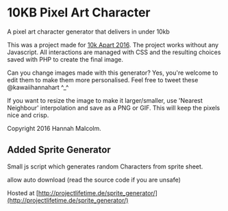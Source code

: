 # 10KB Pixel Art Character
A pixel art character generator that delivers in under 10kb

This was a project made for <a href="https://a-k-apart.com/">10k Apart 2016</a>. The project works without any Javascript. All interactions are managed with CSS and the resulting choices saved with PHP to create the final image. 

Can you change images made with this generator? Yes, you're welcome to edit them to make them more personalised. Feel free to tweet these @kawaiihannahart ^_^ 

If you want to resize the image to make it larger/smaller, use 'Nearest Neighbour' interpolation and save as a PNG or GIF. This will keep the pixels nice and crisp.

Copyright 2016 Hannah Malcolm.

## Added Sprite Generator
Small js script which generates random Characters from sprite sheet.

allow auto download (read the source code if you are unsafe)

Hosted at [http://projectlifetime.de/sprite_generator/](http://projectlifetime.de/sprite_generator/)

